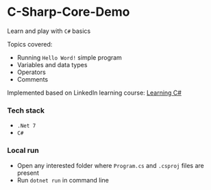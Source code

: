 # C-Sharp-Core-Demo
Learn and play with `C#` basics

Topics covered:
- Running `Hello Word!` simple program
- Variables and data types
- Operators
- Comments

Implemented based on LinkedIn learning course:
[Learning C#](https://www.linkedin.com/learning/learning-c-sharp-8581491)

### Tech stack

- `.Net 7`
- `C#`

### Local run

- Open any interested folder where `Program.cs` and `.csproj` files are present
- Run `dotnet run` in command line

